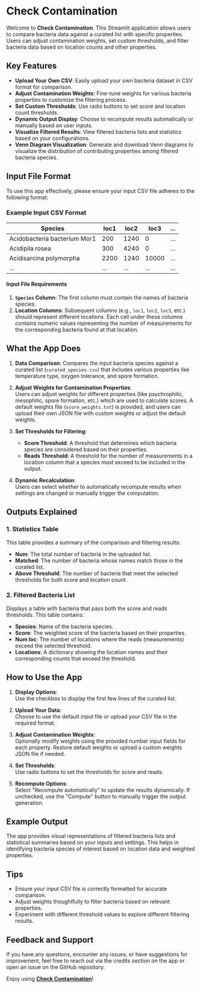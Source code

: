 # Check Contamination

Welcome to **Check Contamination**. This Streamlit application allows users to
compare bacteria data against a curated list with specific properties. Users
can adjust contamination weights, set custom thresholds, and filter bacteria
data based on location counts and other properties.

## Key Features

- **Upload Your Own CSV**: Easily upload your own bacteria dataset in CSV
  format for comparison.
- **Adjust Contamination Weights**: Fine-tune weights for various bacteria
  properties to customize the filtering process.
- **Set Custom Thresholds**: Use radio buttons to set score and location count
  thresholds.
- **Dynamic Output Display**: Choose to recompute results automatically or
  manually based on user inputs.
- **Visualize Filtered Results**: View filtered bacteria lists and statistics
  based on your configurations.
- **Venn Diagram Visualization**: Generate and download Venn diagrams to visualize the distribution of contributing properties among filtered bacteria species.

## Input File Format

To use this app effectively, please ensure your input CSV file adheres to the
following format:

### Example Input CSV Format

| Species                    | loc1 | loc2 | loc3  | ...   |
|------------------------------|------|------|-------|-------|
| Acidobacteria bacterium Mor1 | 200  | 1240 | 0     | ...   |
| Acidipila rosea              | 300  | 4240 | 0     | ...   |
| Acidisarcina polymorpha      | 2200 | 1240 | 10000 | ...   |
| ...                          | ...  | ...  | ...   | ...   |

#### Input File Requirements

1. **`Species` Column**: The first column must contain the names of bacteria
   species.
2. **Location Columns**: Subsequent columns (e.g., `loc1`, `loc2`, `loc3`, etc.)
   should represent different locations. Each cell under these columns contains
   numeric values representing the number of measurements for the corresponding
   bacteria found at that location.

## What the App Does

1. **Data Comparison**: Compares the input bacteria species against a curated
   list (`curated_species.csv`) that includes various properties like
   temperature type, oxygen tolerance, and spore formation.

2. **Adjust Weights for Contamination Properties**:  
   Users can adjust weights for different properties (like psychrophilic,
   mesophilic, spore formation, etc.) which are used to calculate scores.
   A default weights file (`score_weights.txt`) is provided, and users can
   upload their own JSON file with custom weights or adjust the default weights.

3. **Set Thresholds for Filtering**:
   - **Score Threshold**: A threshold that determines which bacteria species are
     considered based on their properties.
   - **Reads Threshold**: A threshold for the number of measurements in a
     location column that a species must exceed to be included in the output.

4. **Dynamic Recalculation**:  
   Users can select whether to automatically recompute results when settings
   are changed or manually trigger the computation.

## Outputs Explained

### 1. **Statistics Table**

This table provides a summary of the comparison and filtering results:

- **Num**: The total number of bacteria in the uploaded list.
- **Matched**: The number of bacteria whose names match those in the curated
  list.
- **Above Threshold**: The number of bacteria that meet the selected thresholds
  for both score and location count.

### 2. **Filtered Bacteria List**

Displays a table with bacteria that pass both the score and reads thresholds.
This table contains:

- **Species**: Name of the bacteria species.
- **Score**: The weighted score of the bacteria based on their properties.
- **Num loc**: The number of locations where the reads (measurements) exceed the
  selected threshold.
- **Locations**: A dictionary showing the location names and their corresponding
  counts that exceed the threshold.

## How to Use the App

1. **Display Options**:  
   Use the checkbox to display the first few lines of the curated list.

2. **Upload Your Data**:  
   Choose to use the default input file or upload your CSV file in the required
   format.

3. **Adjust Contamination Weights**:  
   Optionally modify weights using the provided number input fields for each
   property. Restore default weights or upload a custom weights JSON file if
   needed.

4. **Set Thresholds**:  
   Use radio buttons to set the thresholds for score and reads.

5. **Recompute Options**:  
   Select "Recompute automatically" to update the results dynamically.
   If unchecked, use the "Compute" button to manually trigger the output
   generation.

## Example Output

The app provides visual representations of filtered bacteria lists and
statistical summaries based on your inputs and settings. This helps in
identifying bacteria species of interest based on location data and weighted
properties.

## Tips

- Ensure your input CSV file is correctly formatted for accurate comparison.
- Adjust weights thoughtfully to filter bacteria based on relevant properties.
- Experiment with different threshold values to explore different filtering
  results.

## Feedback and Support

If you have any questions, encounter any issues, or have suggestions for
improvement, feel free to reach out via the credits section on the app or open
an issue on the GitHub repository.

Enjoy using [**Check Contamination**](https://checkcontam.streamlit.app/)!
